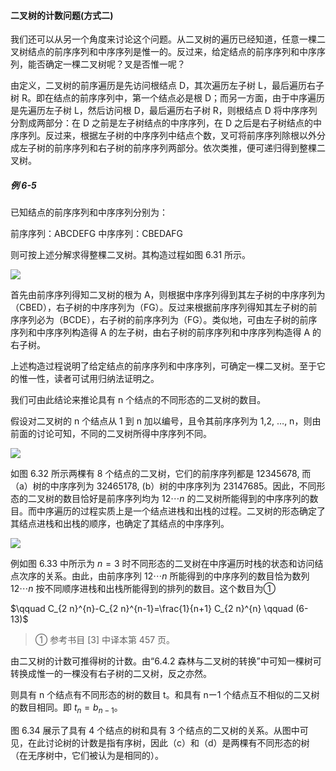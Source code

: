 
#### 二叉树的计数问题(方式二)

我们还可以从另一个角度来讨论这个问题。从二叉树的遍历已经知道，任意一棵二叉树结点的前序序列和中序序列是惟一的。反过来，给定结点的前序序列和中序序列，能否确定一棵二叉树呢？叉是否惟一呢？

由定义，二叉树的前序遍历是先访问根结点 D，其次遍历左子树 L，最后遍历右子树 R。即在结点的前序序列中，第一个结点必是根 D；而另一方面，由于中序遍历是先遍历左子树 L，然后访问根 D，最后遍历右子树 R，则根结点 D 将中序序列分割成两部分：在 D 之前是左子树结点的中序序列，在 D 之后是右子树结点的中序序列。反过来，根据左子树的中序序列中结点个数，叉可将前序序列除根以外分成左子树的前序序列和右子树的前序序列两部分。依次类推，便可递归得到整棵二叉树。

##### 例 6-5

已知结点的前序序列和中序序列分别为：

前序序列：ABCDEFG 
中序序列：CBEDAFG

则可按上述分解求得整棵二叉树。其构造过程如图 6.31 所示。

![](https://gitee.com/mayundaze/img_bed/raw/master/20200701153709.png)

首先由前序序列得知二叉树的根为 A，则根据中序序列得到其左子树的中序序列为（CBED），右子树的中序序列为（FG）。反过来根据前序序列得知其左子树的前序序列必为（BCDE），右子树的前序序列为（FG）。类似地，可由左子树的前序序列和中序序列构造得 A 的左子树，由右子树的前序序列和中序序列构造得 A 的右子树。

上述构造过程说明了给定结点的前序序列和中序序列，可确定一棵二叉树。至于它的惟一性，读者可试用归纳法证明之。

我们可由此结论来推论具有 n 个结点的不同形态的二叉树的数目。

假设对二叉树的 n 个结点从 1 到 n 加以编号，且令其前序序列为 1,2, …, n，则由前面的讨论可知，不同的二叉树所得中序序列不同。

![](https://gitee.com/mayundaze/img_bed/raw/master/20200701154112.png)

如图 6.32 所示两棵有 8 个结点的二叉树，它们的前序序列都是 12345678, 而（a）树的中序序列为 32465178, (b）树的中序序列为 23147685。因此，不同形态的二叉树的数目恰好是前序序列均为 $12 \cdots n$ 的二叉树所能得到的中序序列的数目。而中序遍历的过程实质上是一个结点进栈和出栈的过程。二叉树的形态确定了其结点进栈和出栈的顺序，也确定了其结点的中序序列。

![](https://gitee.com/mayundaze/img_bed/raw/master/20200701154309.png)

例如图 6.33 中所示为 $n = 3$ 时不同形态的二叉树在中序遍历时栈的状态和访问结点次序的关系。由此，由前序序列 $12 \cdots n$ 所能得到的中序序列的数目恰为数列 $12 \cdots n$ 按不同顺序进栈和出栈所能得到的排列的数目。这个数目为①

$\qquad C_{2 n}^{n}-C_{2 n}^{n-1}=\frac{1}{n+1} C_{2 n}^{n} \qquad (6-13)$

> ① 参考书目 [3] 中译本第 457 页。

由二又树的计数可推得树的计数。由“6.4.2 森林与二叉树的转换”中可知一棵树可转换成惟一的一棵没有右子树的二又树，反之亦然。

则具有 n 个结点有不同形态的树的数目 t。和具有 nー1 个结点互不相似的二又树的数目相同。即 $t_n = b_{n-1}$。

图 6.34 展示了具有 4 个结点的树和具有 3 个结点的二又树的关系。从图中可见，在此讨论树的计数是指有序树，因此（c）和（d）是两棵有不同形态的树（在无序树中，它们被认为是相同的）。
